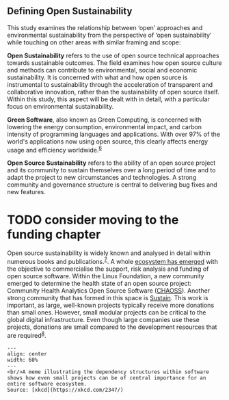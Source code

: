 ## Defining Open Sustainability

This study examines the relationship between ‘open’ approaches and environmental sustainability from the perspective of ‘open sustainability’ while touching on other areas with similar framing and scope:

**Open Sustainability** refers to the use of open source technical approaches towards sustainable outcomes. The field examines how open source culture and methods can contribute to environmental, social and economic sustainability. It is concerned with what and how open source is instrumental to sustainability through the acceleration of transparent and collaborative innovation, rather than the sustainability of open source itself. Within this study, this aspect will be dealt with in detail, with a particular focus on environmental sustainability.

**Green Software**, also known as Green Computing, is concerned with lowering the energy consumption, environmental impact, and carbon intensity of programming languages and applications. With over 97% of the world's applications now using open source, this clearly affects energy usage and efficiency worldwide.<sup><a href="https://www.synopsys.com/blogs/software-security/open-source-trends-ossra-report/">6</a></sup>

**Open Source Sustainability** refers to the ability of an open source project and its community to sustain themselves over a long period of time and to adapt the project to new circumstances and technologies. A strong community and governance structure is central to delivering bug fixes and new features.

# TODO consider moving to the funding chapter
Open source sustainability is widely known and analysed in detail within numerous books and publications.<sup><a href="https://press.stripe.com/working-in-public">7</a></sup>. A whole [ecosystem has emerged](https://github.com/nayafia/lemonade-stand#a-handy-guide-to-financial-support-for-open-source) with the objective to commercialise the support, risk analysis and funding of open source software. Within the Linux Foundation, a new community emerged to determine the health state of an open source project: Community Health Analytics Open Source Software ([CHAOSS](https://chaoss.community/)). Another strong community that has formed in this space is [Sustain](https://sustainoss.org/). This work is important, as large, well-known projects typically receive more donations than small ones. However, small modular projects can be critical to the global digital infrastructure. Even though large companies use these projects, donations are small compared to the development resources that are required<sup><a href="https://staltz.com/software-below-the-poverty-line.html">8</a></sup>.

```{figure} ../images/dependency.png
---
align: center
width: 60%
---
<br/>A meme illustrating the dependency structures within software shows how even small projects can be of central importance for an entire software ecosystem. 
Source: [xkcd](https://xkcd.com/2347/)
```
